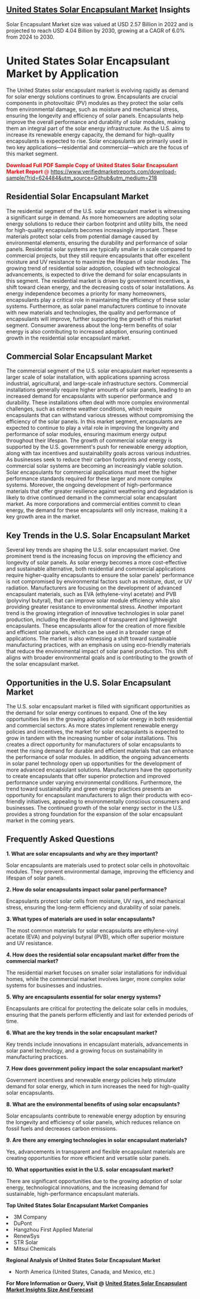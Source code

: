 <h2><a href="https://www.verifiedmarketreports.com/download-sample/?rid=624484&amp;utm_source=Github&amp;utm_medium=218" target="_blank">United States Solar Encapsulant Market</a> Insights</h2><p>Solar Encapsulant Market size was valued at USD 2.57 Billion in 2022 and is projected to reach USD 4.04 Billion by 2030, growing at a CAGR of 6.0% from 2024 to 2030.</p><p><h1>United States Solar Encapsulant Market by Application</h1> The United States solar encapsulant market is evolving rapidly as demand for solar energy solutions continues to grow. Encapsulants are crucial components in photovoltaic (PV) modules as they protect the solar cells from environmental damage, such as moisture and mechanical stress, ensuring the longevity and efficiency of solar panels. Encapsulants help improve the overall performance and durability of solar modules, making them an integral part of the solar energy infrastructure. As the U.S. aims to increase its renewable energy capacity, the demand for high-quality encapsulants is expected to rise. Solar encapsulants are primarily used in two key applications—residential and commercial—which are the focus of this market segment. <p><span class=""><span style="color: #ff0000;"><strong>Download Full PDF Sample Copy of United States Solar Encapsulant Market Report</strong> @ </span><a href="https://www.verifiedmarketreports.com/download-sample/?rid=624484&amp;utm_source=Github&amp;utm_medium=218" target="_blank">https://www.verifiedmarketreports.com/download-sample/?rid=624484&amp;utm_source=Github&amp;utm_medium=218</a></span></p> <h2>Residential Solar Encapsulant Market</h2> The residential segment of the U.S. solar encapsulant market is witnessing a significant surge in demand. As more homeowners are adopting solar energy solutions to reduce their carbon footprint and utility bills, the need for high-quality encapsulants becomes increasingly important. These materials protect solar cells from potential damage caused by environmental elements, ensuring the durability and performance of solar panels. Residential solar systems are typically smaller in scale compared to commercial projects, but they still require encapsulants that offer excellent moisture and UV resistance to maximize the lifespan of solar modules. The growing trend of residential solar adoption, coupled with technological advancements, is expected to drive the demand for solar encapsulants in this segment. The residential market is driven by government incentives, a shift toward clean energy, and the decreasing costs of solar installations. As energy independence becomes a priority for many homeowners, encapsulants play a critical role in maintaining the efficiency of these solar systems. Furthermore, as solar panel manufacturers continue to innovate with new materials and technologies, the quality and performance of encapsulants will improve, further supporting the growth of this market segment. Consumer awareness about the long-term benefits of solar energy is also contributing to increased adoption, ensuring continued growth in the residential solar encapsulant market. <h2>Commercial Solar Encapsulant Market</h2> The commercial segment of the U.S. solar encapsulant market represents a larger scale of solar installation, with applications spanning across industrial, agricultural, and large-scale infrastructure sectors. Commercial installations generally require higher amounts of solar panels, leading to an increased demand for encapsulants with superior performance and durability. These installations often deal with more complex environmental challenges, such as extreme weather conditions, which require encapsulants that can withstand various stresses without compromising the efficiency of the solar panels. In this market segment, encapsulants are expected to continue to play a vital role in improving the longevity and performance of solar modules, ensuring maximum energy output throughout their lifespan. The growth of commercial solar energy is supported by the U.S. government's push for renewable energy adoption, along with tax incentives and sustainability goals across various industries. As businesses seek to reduce their carbon footprints and energy costs, commercial solar systems are becoming an increasingly viable solution. Solar encapsulants for commercial applications must meet the higher performance standards required for these larger and more complex systems. Moreover, the ongoing development of high-performance materials that offer greater resilience against weathering and degradation is likely to drive continued demand in the commercial solar encapsulant market. As more corporations and commercial entities commit to clean energy, the demand for these encapsulants will only increase, making it a key growth area in the market. <h2>Key Trends in the U.S. Solar Encapsulant Market</h2> Several key trends are shaping the U.S. solar encapsulant market. One prominent trend is the increasing focus on improving the efficiency and longevity of solar panels. As solar energy becomes a more cost-effective and sustainable alternative, both residential and commercial applications require higher-quality encapsulants to ensure the solar panels' performance is not compromised by environmental factors such as moisture, dust, or UV radiation. Manufacturers are focusing on the development of advanced encapsulant materials, such as EVA (ethylene-vinyl acetate) and PVB (polyvinyl butyral), that can improve solar module efficiency while also providing greater resistance to environmental stress. Another important trend is the growing integration of innovative technologies in solar panel production, including the development of transparent and lightweight encapsulants. These encapsulants allow for the creation of more flexible and efficient solar panels, which can be used in a broader range of applications. The market is also witnessing a shift toward sustainable manufacturing practices, with an emphasis on using eco-friendly materials that reduce the environmental impact of solar panel production. This shift aligns with broader environmental goals and is contributing to the growth of the solar encapsulant market. <h2>Opportunities in the U.S. Solar Encapsulant Market</h2> The U.S. solar encapsulant market is filled with significant opportunities as the demand for solar energy continues to expand. One of the key opportunities lies in the growing adoption of solar energy in both residential and commercial sectors. As more states implement renewable energy policies and incentives, the market for solar encapsulants is expected to grow in tandem with the increasing number of solar installations. This creates a direct opportunity for manufacturers of solar encapsulants to meet the rising demand for durable and efficient materials that can enhance the performance of solar modules. In addition, the ongoing advancements in solar panel technology open up opportunities for the development of more advanced encapsulant solutions. Manufacturers have the opportunity to create encapsulants that offer superior protection and improved performance under varying environmental conditions. Furthermore, the trend toward sustainability and green energy practices presents an opportunity for encapsulant manufacturers to align their products with eco-friendly initiatives, appealing to environmentally conscious consumers and businesses. The continued growth of the solar energy sector in the U.S. provides a strong foundation for the expansion of the solar encapsulant market in the coming years. <h2>Frequently Asked Questions</h2> <p><strong>1. What are solar encapsulants and why are they important?</strong></p> <p>Solar encapsulants are materials used to protect solar cells in photovoltaic modules. They prevent environmental damage, improving the efficiency and lifespan of solar panels.</p> <p><strong>2. How do solar encapsulants impact solar panel performance?</strong></p> <p>Encapsulants protect solar cells from moisture, UV rays, and mechanical stress, ensuring the long-term efficiency and durability of solar panels.</p> <p><strong>3. What types of materials are used in solar encapsulants?</strong></p> <p>The most common materials for solar encapsulants are ethylene-vinyl acetate (EVA) and polyvinyl butyral (PVB), which offer superior moisture and UV resistance.</p> <p><strong>4. How does the residential solar encapsulant market differ from the commercial market?</strong></p> <p>The residential market focuses on smaller solar installations for individual homes, while the commercial market involves larger, more complex solar systems for businesses and industries.</p> <p><strong>5. Why are encapsulants essential for solar energy systems?</strong></p> <p>Encapsulants are critical for protecting the delicate solar cells in modules, ensuring that the panels perform efficiently and last for extended periods of time.</p> <p><strong>6. What are the key trends in the solar encapsulant market?</strong></p> <p>Key trends include innovations in encapsulant materials, advancements in solar panel technology, and a growing focus on sustainability in manufacturing practices.</p> <p><strong>7. How does government policy impact the solar encapsulant market?</strong></p> <p>Government incentives and renewable energy policies help stimulate demand for solar energy, which in turn increases the need for high-quality solar encapsulants.</p> <p><strong>8. What are the environmental benefits of using solar encapsulants?</strong></p> <p>Solar encapsulants contribute to renewable energy adoption by ensuring the longevity and efficiency of solar panels, which reduces reliance on fossil fuels and decreases carbon emissions.</p> <p><strong>9. Are there any emerging technologies in solar encapsulant materials?</strong></p> <p>Yes, advancements in transparent and flexible encapsulant materials are creating opportunities for more efficient and versatile solar panels.</p> <p><strong>10. What opportunities exist in the U.S. solar encapsulant market?</strong></p> <p>There are significant opportunities due to the growing adoption of solar energy, technological innovations, and the increasing demand for sustainable, high-performance encapsulant materials.</p></p><p><strong>Top United States Solar Encapsulant Market Companies</strong></p><div data-test-id=""><p><li>3M Company</li><li> DuPont</li><li> Hangzhou First Applied Material</li><li> RenewSys</li><li> STR Solar</li><li> Mitsui Chemicals</li></p><div><strong>Regional Analysis of&nbsp;United States Solar Encapsulant Market</strong></div><ul><li dir="ltr"><p dir="ltr">North America&nbsp;(United States, Canada, and Mexico, etc.)</p></li></ul><p><strong>For More Information or Query, Visit @&nbsp;</strong><strong><a href="https://www.verifiedmarketreports.com/product/solar-encapsulant-market/?utm_source=Github&amp;utm_medium=218" target="_blank">United States Solar Encapsulant Market Insights Size And Forecast</a></strong></p></div>
